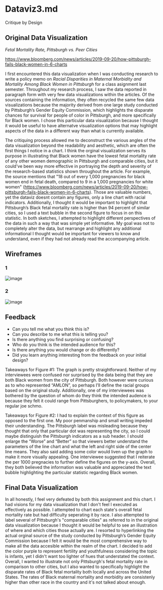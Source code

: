 # Dataviz3.md
Critique by Design

## Original Data Visualization
*Fetal Mortality Rate, Pittsburgh vs. Peer Cities*

https://www.bloomberg.com/news/articles/2019-09-20/how-pittsburgh-fails-black-women-in-6-charts

I first encountered this data visualization when I was conducting research to write a policy memo on *Racial Disparities in Maternal Morbidity and Mortality Among Black Women in Pittsburgh* for a class asignment last semester. Throughout my research process, I saw the data reported in paragraph form with very few data visualizations within the articles. Of the sources containing the information, they often recycled the same few data visualizations because the majority derived from one large study conducted by Pittsburgh’s Gender Equity Commission, which highlights the disparate chances for survival for people of color in Pittsburgh, and more specifically for Black women. I chose this particular data visualization because I thought it would be useful to have alternatve visualization options that may highlight aspects of the data in a different way than what is currently available.

The critiquing process allowed me to deconstruct the various angles of the data visualization beyond the readability and aesthetic, which are often the first things I notice in a chart. I think the orginal visualization serves its purpose in illustrating that Black women  have the lowest fetal mortality rate of any other women demographic in Pittsburgh and comparable cities, but it could've been way more effective in portraying the depth and severity of the research-based statistics shown throughout the article. For example, the source mentions that "18 out of every 1,000 pregnancies for black women end in fetal death, compared to 9 in a 1,000 pregnancies for white women" (https://www.bloomberg.com/news/articles/2019-09-20/how-pittsburgh-fails-black-women-in-6-charts). Those are valuable numbers, yet the dataviz doesnt contain any figures, only a line chart with racial indicators. Additionally, I thought it would be important to highlight that Pittsburgh’s Black fetal mortality rate is higher than 94 percent of similar cities, so I used a text bubble in the second figure to focus in on this statistic. In both sketches, I attempted to highlight different perspectives of the data in such a way that was simple yet informative. My goal was not to completely alter the data, but rearrange and highlight any additional informational I thought would be important for viewers to know and understand, even if they had not already read the accompanying article.

## Wireframes

### 1

![image](https://user-images.githubusercontent.com/78758958/108661779-b1b2c200-749a-11eb-8559-2bb0810032c2.png)

### 2

![image](https://user-images.githubusercontent.com/78758958/108661795-bd9e8400-749a-11eb-8939-c14f57ef811c.png)


## Feedback

- Can you tell me what you think this is?
- Can you describe to me what this is telling you?
- Is there anything you find surprising or confusing?
- Who do you think is the intended audience for this?
- Is there anything you would change or do differently?
- Did you learn anything interesting from the feedback on your initial design?

Takeaways for Figure #1:  The graph is pretty straightforward. Neither of my interviewees were confused nor surprised by the data being that they are both Black women from the city of Pittsburgh. Both however were curious as to who represented “AMLON”, so perhaps I’ll define the racial groups based on the original study. Additionally, one of my interviewees was bothered by the question of whom do they think the intended audence is because they felt it could range from Pittsburghers, to policymakers, to your regular joe schmo. 

Takeaways for Figure #2: I had to explain the context of this figure as opposed to the first one. My poor penmanship and small writing impeded their understanding. The Pittsburgh label was misleading because they thought that only that particular dot was representing the city, so I could maybe distinguish the Pittsburgh indicators as a sub header. I should enlarge the “Worse” and “Better” so that viewers better understand the parameters of the line chart and what the left and right side of the center line means. They also said adding some color would liven up the graph to make it more visually appealing. One interviewee suggested that I reiterate the per 1000 pregnacies to further define the figures on the y-axis. Overall, they both believed the information was valuable and appreciated the text bubble highlighting the particular statistic regarding Black women.


## Final Data Visualization

<div class="flourish-embed flourish-map" data-src="visualisation/5359713"><script src="https://public.flourish.studio/resources/embed.js"></script></div>

In all honestly, I feel very defeated by both this assignment and this chart. I had visions for my data visualization that I don't feel I executed as effectively as possible. I attempted to chart each state's overall fetal mortality rate but had difficulty seperating it by race. I also attempted to label several of Pittsburgh's "comparable cities" as referred to in the original data visualization because I thought it would be helpful to see an illustration of where and which cities those actually are. I resorted to hyperlinking the actual orginal source of the study conducted by Pittsburgh’s Gender Equity Commission because I felt it would be the most comprehensive way to make all the data accesible within the realm of the chart. I decided to add the color purple to represent fertility and youthfulness considering the topic is infants, yet I didn't want too lighter of hues that understated the context. Overall, I wanted to illustrate not only Pittsburgh's fetal mortality rate in comparison to other cities, but I also wanted to specifically highlight the disparate rates of Black fetal mortality both locally and across the United States. The rates of Black maternal mortality and morbidity are consistenly higher than other race in the country and it's not talked about enough.
